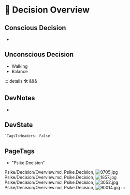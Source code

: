 
# 💜 <psike>Decision Overview </psike>

## Conscious Decision

-

## Unconscious Decision

- Walking
- Balance

::: details 🛠 <dev>&&&</dev>

## DevNotes

-

## DevState

```py
`TagsToHeaders: False`
```

<h2>PageTags</h2>

- "Psike.Decision"

Psike/Decision/Overview.md, <dev>Psike.Decision</dev>, ![0705.jpg](/PaperPhoto/0705.jpg)
Psike/Decision/Overview.md, <dev>Psike.Decision</dev>, ![1857.jpg](/PaperPhoto/1857.jpg)
Psike/Decision/Overview.md, <dev>Psike.Decision</dev>, ![3052.jpg](/PaperPhoto/3052.jpg)
Psike/Decision/Overview.md, <dev>Psike.Decision</dev>, ![90014.jpg](/PaperPhoto/90014.jpg)
:::

